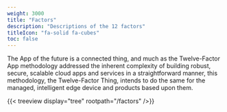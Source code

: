 ```yaml
---
weight: 3000
title: "Factors"
description: "Descriptions of the 12 factors"
titleIcon: "fa-solid fa-cubes"
toc: false
---
```


The App of the future is a connected thing, and much as the Twelve-Factor App methodology addressed the inherent complexity of building robust, secure, scalable cloud apps and services in a straightforward manner, this methodology, the Twelve-Factor Thing, intends to do the same for the managed, intelligent edge device and products based upon them.

{{< treeview
  display="tree"
  rootpath="/factors"
/>}}